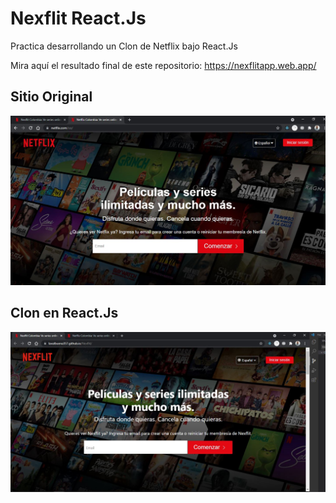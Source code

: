 # Nexflit React.Js

Practica desarrollando un Clon de Netflix bajo React.Js

Mira aquí el resultado final de este repositorio: https://nexflitapp.web.app/


## Sitio Original
![alt text](https://raw.githubusercontent.com/lavalbuena357/Nexflit/main/public/original.JPG)

## Clon en React.Js
![alt text](https://raw.githubusercontent.com/lavalbuena357/Nexflit/main/public/clon.JPG)
